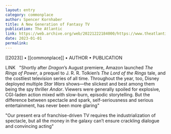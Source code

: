 ```yaml
---
layout: entry
category: commonplace
author: Spencer Kornhaber
title: A New Generation of Fantasy TV
publication: The Atlantic
link: https://web.archive.org/web/20221222184000/https://www.theatlantic.com/culture/archive/2022/12/fantasy-tv-humorless-house-of-the-dragon-andor/672552/
date: 2023-01-01
permalink:
---
```


[[2023]] • [[commonplace]] • AUTHOR • PUBLICATION

LINK
 
"Shortly after *Dragon*’s August premiere, Amazon launched *The Rings of Power*, a prequel to J. R. R. Tolkien’s *The* *Lord of the Rings* tale, and the costliest television series of all time. Throughout the year, too, Disney deployed multiple *Star Wars* shows—the slickest and best among them being the spy thriller *Andor*. Viewers were generally spoiled for explosive, CGI-laden action mixed with slow-burn, episodic storytelling. But the difference between spectacle and spark, self-seriousness and serious entertainment, has never been more glaring"

"Our present era of franchise-driven TV requires the industrialization of spectacle, but all the money in the galaxy can’t ensure crackling dialogue and convincing acting"
